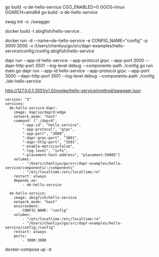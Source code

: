 go build -o de-hello-service
CGO_ENABLED=0 GOOS=linux GOARCH=amd64 go build -o de-hello-service

swag init -o ./swagger

docker build -t abigfish/hello-service .

docker run -d --name=de-hello-service -e CONFIG_NAME="config" -p 3000:3000 -v /Users/chenliyu/go/src/dapr-examples/hello-service/config:/config abigfish/hello-service

dapr run --app-id hello-service --app-protocol grpc --app-port 3000 --dapr-http-port 3501 --log-level debug --components-path ./config go run main.go
dapr run --app-id hello-service --app-protocol grpc --app-port 3000 --dapr-http-port 3501 --log-level debug --components-path ./config ./de-hello-service

http://127.0.0.1:3501/v1.0/invoke/hello-service/method/swagger.json
```
version: "3"
services:
  de-hello-service-dapr:
    image: daprio/daprd:edge
    network_mode: "host"
    command: ["./daprd",
        "-app-id", "hello-service",
        "-app-protocol", "grpc",
        "-app-port", "3000",
        "-dapr-grpc-port", "3801",
        "-dapr-http-port", "3501",
        "-enable-metrics=false",
        "-log-level", "info",
        "-placement-host-address", "placement:50005"]
    volumes:
        - "/Users/chenliyu/go/src/dapr-examples/hello-service/components/:/components"
        - "/etc/localtime:/etc/localtime:ro"
    restart: always
    depends_on:
        - de-hello-service

  de-hello-service:
    image: abigfish/hello-service
    network_mode: "host"
    environment:
        CONFIG_NAME: "config"
    volumes:
        - "/etc/localtime:/etc/localtime:ro"
        - "/Users/chenliyu/go/src/dapr-examples/hello-service/config:/config"
    restart: always
    ports:
        - 3000:3000
```

docker-compose up -d

